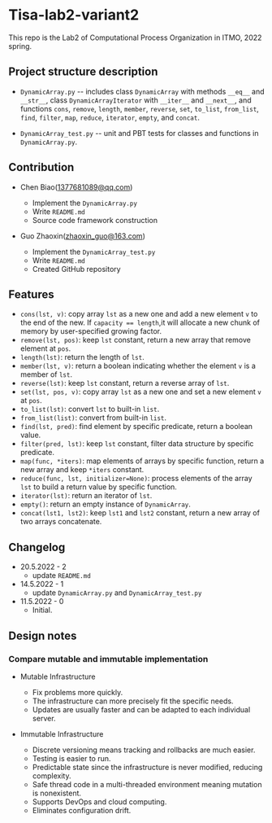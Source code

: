 # Tisa-lab2-variant2

This repo is the Lab2 of Computational Process Organization in ITMO, 2022 spring.

## Project structure description

* `DynamicArray.py` -- includes class `DynamicArray` with methods `__eq__` and `__str__`,
 class `DynamicArrayIterator` with `__iter__` and `__next__`,
 and functions `cons`, `remove`, `length`, `member`, `reverse`, `set`,
 `to_list`, `from_list`,
 `find`, `filter`, `map`, `reduce`, `iterator`, `empty`, and `concat`.

* `DynamicArray_test.py` -- unit and PBT tests for classes and functions in `DynamicArray.py`.

## Contribution

* Chen Biao(1377681089@qq.com)
  * Implement the `DynamicArray.py`
  * Write `README.md`
  * Source code framework construction

* Guo Zhaoxin(zhaoxin_guo@163.com)
  * Implement the `DynamicArray_test.py`
  * Write `README.md`
  * Created GitHub repository

## Features

* `cons(lst, v)`: copy array `lst` as a new one and add
 a new element `v` to the end of the new.
 If `capacity == length`,it will allocate a new chunk of memory
 by user-specified growing factor.
* `remove(lst, pos)`: keep `lst` constant, return a new array
 that remove element at `pos`.
* `length(lst)`: return the length of `lst`.
* `member(lst, v)`: return a boolean indicating whether
 the element `v` is a member of `lst`.
* `reverse(lst)`:  keep `lst` constant, return a reverse array of `lst`.
* `set(lst, pos, v)`: copy array `lst` as a new one and
 set a new element `v` at `pos`.
* `to_list(lst)`: convert `lst` to built-in `list`.
* `from_list(list)`: convert from built-in `list`.
* `find(lst, pred)`: find element by specific predicate, return a boolean value.
* `filter(pred, lst)`: keep `lst` constant, filter data structure by specific predicate.
* `map(func, *iters)`: map elements of arrays by specific function,
 return a new array and keep `*iters` constant.
* `reduce(func, lst, initializer=None)`: process elements of the array `lst` to
 build a return value by
 specific function.
* `iterator(lst)`: return an iterator of `lst`.
* `empty()`: return an empty instance of `DynamicArray`.
* `concat(lst1, lst2)`: keep `lst1` and `lst2` constant,
 return a new array of two arrays concatenate.

## Changelog

* 20.5.2022 - 2
  * update `README.md`
* 14.5.2022 - 1
  * update `DynamicArray.py` and `DynamicArray_test.py`
* 11.5.2022 - 0
  * Initial.

## Design notes

### Compare mutable and immutable implementation

* Mutable Infrastructure

  * Fix problems more quickly.
  * The infrastructure can more precisely fit the specific needs.
  * Updates are usually faster and can be adapted to each individual server.

* Immutable Infrastructure

  * Discrete versioning means tracking and rollbacks are much easier.
  * Testing is easier to run.
  * Predictable state since the infrastructure is never modified, reducing complexity.
  * Safe thread code in a multi-threaded environment meaning mutation is nonexistent.
  * Supports DevOps and cloud computing.
  * Eliminates configuration drift.
